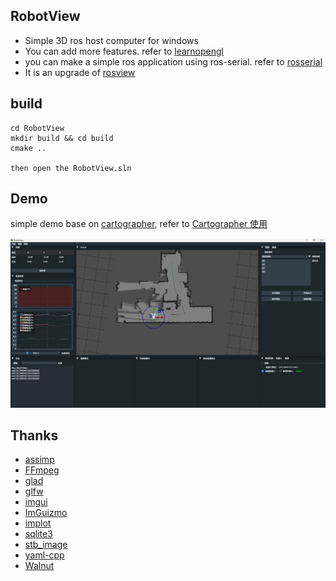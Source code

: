 ## RobotView

- Simple 3D ros host computer for windows
- You can add more features. refer to [learnopengl](https://learnopengl.com/)
- you can make a simple ros application using ros-serial. refer to [rosserial](https://wiki.ros.org/rosserial) 
- It is an upgrade of [rosview](https://github.com/icetd/RosView)

## build

```shell
cd RobotView
mkdir build && cd build
cmake ..

then open the RobotView.sln
```

## Demo

simple demo base on [cartographer](https://github.com/cartographer-project/cartographer), refer to  [Cartographer 使用](https://www.icetdpl.com/posts/CartoGrapher%E4%BD%BF%E7%94%A8/)

![demo](pic/demo.png)

## Thanks

- [assimp](https://github.com/assimp/assimp)
- [FFmpeg](https://github.com/FFmpeg/FFmpeg)
- [glad](https://github.com/Dav1dde/glad)
- [glfw](https://github.com/glfw/glfw)
- [imgui](https://github.com/ocornut/imgui)
- [ImGuizmo](https://github.com/CedricGuillemet/ImGuizmo)
- [implot](https://github.com/epezent/implot)
- [sqlite3](https://github.com/sqlite/sqlite)
- [stb_image](https://github.com/nothings/stb/blob/master/stb_image.h)
- [yaml-cpp](https://github.com/jbeder/yaml-cpp)
- [Walnut](https://github.com/StudioCherno/Walnut)
